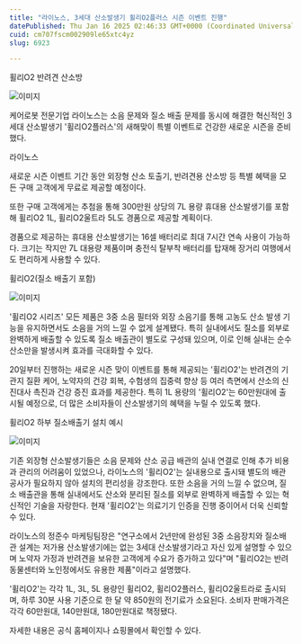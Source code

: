 ```yaml
---
title: "라이노스, 3세대 산소발생기 휠리O2플러스 시즌 이벤트 진행"
datePublished: Thu Jan 16 2025 02:46:33 GMT+0000 (Coordinated Universal Time)
cuid: cm707fscm002909le65xtc4yz
slug: 6923

---
```



휠리O2 반려견 산소방

![이미지](https://cdn.hashnode.com/res/hashnode/image/upload/v1739261573921/d1733831-0dd5-4daa-8cf7-ea0c2d19f550.jpeg)

케어로봇 전문기업 라이노스는 소음 문제와 질소 배출 문제를 동시에 해결한 혁신적인 3세대 산소발생기 '휠리O2플러스'의 새해맞이 특별 이벤트로 건강한 새로운 시즌을 준비했다.

라이노스

새로운 시즌 이벤트 기간 동안 외장형 산소 토출기, 반려견용 산소방 등 특별 혜택을 모든 구매 고객에게 무료로 제공할 예정이다.

또한 구매 고객에게는 추첨을 통해 300만원 상당의 7L 용량 휴대용 산소발생기를 포함해 휠리O2 1L, 휠리O2울트라 5L도 경품으로 제공할 계획이다.

경품으로 제공하는 휴대용 산소발생기는 16셀 배터리로 최대 7시간 연속 사용이 가능하다. 크기는 작지만 7L 대용량 제품이며 충전식 탈부착 배터리를 탑재해 장거리 여행에서도 편리하게 사용할 수 있다.

휠리O2(질소 배출기 포함)

![이미지](https://cdn.hashnode.com/res/hashnode/image/upload/v1739261576377/c119e703-7dcd-4f31-8afc-c1eed87c0046.jpeg)

'휠리O2 시리즈' 모든 제품은 3중 소음 필터와 외장 소음기를 통해 고농도 산소 발생 기능을 유지하면서도 소음을 거의 느낄 수 없게 설계됐다. 특히 실내에서도 질소를 외부로 완벽하게 배출할 수 있도록 질소 배출관이 별도로 구성돼 있으며, 이로 인해 실내는 순수 산소만을 발생시켜 효과를 극대화할 수 있다.

20일부터 진행하는 새로운 시즌 맞이 이벤트를 통해 제공되는 '휠리O2'는 반려견의 기관지 질환 케어, 노약자의 건강 회복, 수험생의 집중력 향상 등 여러 측면에서 산소의 신진대사 촉진과 건강 증진 효과를 제공한다. 특히 1L 용량의 '휠리O2'는 60만원대에 출시될 예정으로, 더 많은 소비자들이 산소발생기의 혜택을 누릴 수 있도록 했다.

휠리O2 하부 질소배출기 설치 예시

![이미지](https://cdn.hashnode.com/res/hashnode/image/upload/v1739261578524/f12bcb39-9f3e-464f-92e0-adf9a1401162.png)

기존 외장형 산소발생기들은 소음 문제와 산소 공급 배관의 실내 연결로 인해 추가 비용과 관리의 어려움이 있었으나, 라이노스의 '휠리O2'는 실내용으로 출시돼 별도의 배관공사가 필요하지 않아 설치의 편리성을 강조한다. 또한 소음을 거의 느낄 수 없으며, 질소 배출관을 통해 실내에서도 산소와 분리된 질소를 외부로 완벽하게 배출할 수 있는 혁신적인 기술을 자랑한다. 현재 '휠리O2'는 의료기기 인증을 진행 중이어서 더욱 신뢰할 수 있다.

라이노스의 정준수 마케팅팀장은 "연구소에서 2년만에 완성된 3중 소음장치와 질소배관 설계는 저가용 산소발생기에는 없는 3세대 산소발생기라고 자신 있게 설명할 수 있으며 노약자 가정과 반려견을 보유한 고객에게 수요가 증가하고 있다"며 "휠리O2는 반려동물센터와 노인정에서도 유용한 제품"이라고 설명했다.

'휠리O2'는 각각 1L, 3L, 5L 용량인 휠리O2, 휠리O2플러스, 휠리O2울트라로 출시되며, 하루 30분 사용 기준으로 한 달 약 850원의 전기료가 소요된다. 소비자 판매가격은 각각 60만원대, 140만원대, 180만원대로 책정됐다.

자세한 내용은 공식 홈페이지나 쇼핑몰에서 확인할 수 있다.